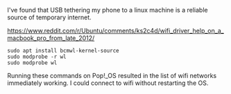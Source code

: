 I've found that USB tethering my phone to a linux machine is a reliable source of temporary internet.

https://www.reddit.com/r/Ubuntu/comments/ks2c4d/wifi_driver_help_on_a_macbook_pro_from_late_2012/

```
sudo apt install bcmwl-kernel-source
sudo modprobe -r wl
sudo modprobe wl
```

Running these commands on Pop!_OS resulted in the list of wifi networks immediately working. I could connect to wifi without restarting the OS.
